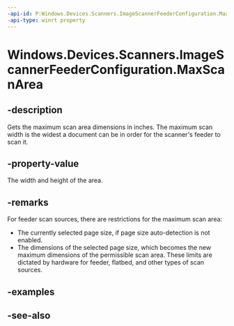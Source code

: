 ```yaml
---
-api-id: P:Windows.Devices.Scanners.ImageScannerFeederConfiguration.MaxScanArea
-api-type: winrt property
---
```


<!-- Property syntax
public Windows.Foundation.Size MaxScanArea { get; }
-->

# Windows.Devices.Scanners.ImageScannerFeederConfiguration.MaxScanArea

## -description
Gets the maximum scan area dimensions in inches. The maximum scan width is the widest a document can be in order for the scanner's feeder to scan it.

## -property-value
The width and height of the area.

## -remarks
For feeder scan sources, there are restrictions for the maximum scan area: 
+ The currently selected page size, if page size auto-detection is not enabled.
+ The dimensions of the selected page size, which becomes the new maximum dimensions of the permissible scan area.
 These limits are dictated by hardware for feeder, flatbed, and other types of scan sources.

## -examples

## -see-also
